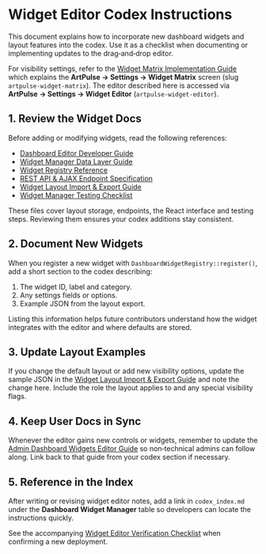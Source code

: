 # Widget Editor Codex Instructions

This document explains how to incorporate new dashboard widgets and layout features into the codex. Use it as a checklist when documenting or implementing updates to the drag‑and‑drop editor.

For visibility settings, refer to the [Widget Matrix Implementation Guide](./widget-matrix-instructions.md)
which explains the **ArtPulse → Settings → Widget Matrix** screen (slug
`artpulse-widget-matrix`). The editor described here is accessed via
**ArtPulse → Settings → Widget Editor** (`artpulse-widget-editor`).

## 1. Review the Widget Docs

Before adding or modifying widgets, read the following references:

- [Dashboard Editor Developer Guide](./dashboard-editor-developer-guide.md)
- [Widget Manager Data Layer Guide](./widget-manager-data-layer-guide.md)
- [Widget Registry Reference](./widget-registry-reference.md)
- [REST API & AJAX Endpoint Specification](./rest-api-and-ajax-endpoint-spec.md)
- [Widget Layout Import & Export Guide](./widget-layout-import-export-guide.md)
- [Widget Manager Testing Checklist](./widget-manager-testing-checklist.md)

These files cover layout storage, endpoints, the React interface and testing steps. Reviewing them ensures your codex additions stay consistent.

## 2. Document New Widgets

When you register a new widget with `DashboardWidgetRegistry::register()`, add a short section to the codex describing:

1. The widget ID, label and category.
2. Any settings fields or options.
3. Example JSON from the layout export.

Listing this information helps future contributors understand how the widget integrates with the editor and where defaults are stored.

## 3. Update Layout Examples

If you change the default layout or add new visibility options, update the sample JSON in the [Widget Layout Import & Export Guide](./widget-layout-import-export-guide.md) and note the change here. Include the role the layout applies to and any special visibility flags.

## 4. Keep User Docs in Sync

Whenever the editor gains new controls or widgets, remember to update the [Admin Dashboard Widgets Editor Guide](./Admin_Dashboard_Widgets_Editor_Guide.md) so non‑technical admins can follow along. Link back to that guide from your codex section if necessary.

## 5. Reference in the Index

After writing or revising widget editor notes, add a link in `codex_index.md` under the **Dashboard Widget Manager** table so developers can locate the instructions quickly.

See the accompanying [Widget Editor Verification Checklist](./WIDGET-EDITOR-VERIFICATION.md) when confirming a new deployment.
